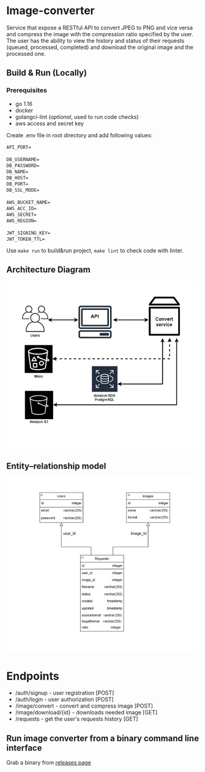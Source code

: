 # Image-converter
Service that expose a RESTful API to convert JPEG to PNG and vice versa and compress the image with the compression ratio specified by the user. The user has the ability to view the history and status of their requests (queued, processed, completed) and download the original image and the processed one.

## Build & Run (Locally)
### Prerequisites
- go 1.16
- docker
- golangci-lint (<i>optional</i>, used to run code checks)
- aws access and secret key

Create .env file in root directory and add following values:
```dotenv
API_PORT=

DB_USERNAME=
DB_PASSWORD=
DB_NAME=
DB_HOST=
DB_PORT=
DB_SSL_MODE=

AWS_BUCKET_NAME=
AWS_ACC_ID=
AWS_SECRET=
AWS_REGION=

JWT_SIGNING_KEY=
JWT_TOKEN_TTL=
```

Use `make run` to build&run project, `make lint` to check code with linter.

## Architecture Diagram
![](schema/Architecture.jpg)

## Entity–relationship model
![](schema/ERD.jpg)

# Endpoints
 * /auth/signup - user registration [POST]
 * /auth/login - user authorization [POST]
 * /image/convert - convert and compress image [POST]
 * /image/download/{id} - downloads needed image [GET]
 * /requests - get the user's requests history [GET]

## Run image converter from a binary command line interface
Grab a binary from [releases page](https://github.com/Nikby53/image-converter/releases/tag/v.0.1.0)


